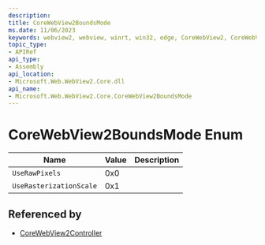 ```yaml
---
description: 
title: CoreWebView2BoundsMode
ms.date: 11/06/2023
keywords: webview2, webview, winrt, win32, edge, CoreWebView2, CoreWebView2Controller, browser control, edge html, CoreWebView2BoundsMode
topic_type:
- APIRef
api_type:
- Assembly
api_location:
- Microsoft.Web.WebView2.Core.dll
api_name:
- Microsoft.Web.WebView2.Core.CoreWebView2BoundsMode
---
```


# CoreWebView2BoundsMode Enum

| Name |  Value | Description |
|--|--|--|
|`UseRawPixels` | 0x0  |  |
|`UseRasterizationScale` | 0x1  |  |


## Referenced by

- [CoreWebView2Controller](corewebview2controller.md)
